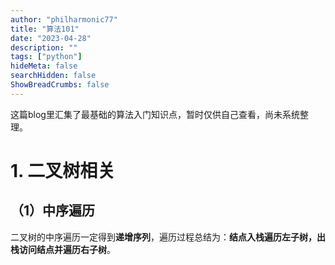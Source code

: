 ```yaml
---
author: "philharmonic77"
title: "算法101"
date: "2023-04-28"
description: ""
tags: ["python"]
hideMeta: false
searchHidden: false
ShowBreadCrumbs: false
---
```


这篇blog里汇集了最基础的算法入门知识点，暂时仅供自己查看，尚未系统整理。   

# 1. 二叉树相关
## （1）中序遍历
二叉树的中序遍历一定得到**递增序列**，遍历过程总结为：**结点入栈遍历左子树，出栈访问结点并遍历右子树**。